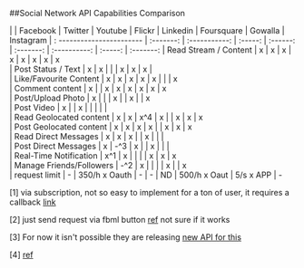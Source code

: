 
##Social Network API Capabilities Comparison

| 							| Facebook	| Twitter	    | Youtube | Flickr   | 	Linkedin | Foursquare   | Gowalla | Instagram 
| : ----------------------- | :-------: | :-----------: | :-----: | :------: | :-------: | :----------: | :-----: | :-------: 
| Read Stream / Content		| x			| x			    | x		  | x		 | x		 | 	x		    | x	      | x	      
| Post Status / Text		| x			| x			    | 		  | 		 | x		 | 	x		    | x	      | 	      
| Like/Favourite Content	| x			| x			    | x		  | x		 | x		 | 			    | 	      | x	      
| Comment content			| x			| 			    | x		  | x		 | x		 | 	x		    | x	      | x	      
| Post/Upload Photo			| x			| 			    | 		  | x		 | 			 | x		    | 	      | x	      
| Post Video				| x			| 			    | x		  | 		 | 			 | 			    | 	      |           
| Read Geolocated content	| x			| x			    | x^4	  | x		 | 			 | x		    | x	      | x	      
| Post Geolocated content	| x			| x			    | x		  | x		 | 			 | x		    | x	      | x	      
| Read Direct Messages		| x			| x			    | x		  | 		 | x		 | 			    | 	      | 	      
| Post Direct Messages		| x			| -^3		    | x		  | 		 | x		 | 			    | 	      | 	                    	
| Real-Time Notification	| x^1		| x			    | 		  | 		 | 			 | x		    | x	      | x	      
| Manage Friends/Followers	| -^2		| x			    | 		  | 		 | 			 | x		    | 	      | x	      
| request limit				| -			| 350/h x Oauth | 	-	  | 	-	 | ND		 | 500/h x Oaut | 5/s x APP | -	      
                                                                                                                              

[1] via subscription, not so easy to implement for a ton of user, it requires a callback [link](http://developers.facebook.com/docs/api/realtime/)

[2] just send request via fbml button [ref](http://stackoverflow.com/questions/4313013/facebook-friend-request-apis) not sure if it works

[3] For now it isn't possible they are releasing [new API for this](http://developers.facebook.com/docs/reference/api/message/)

[4] [ref](http://code.google.com/intl/it-IT/apis/youtube/2.0/reference.html#locationsp)   
